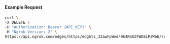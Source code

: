 <!-- Code generated for API Clients. DO NOT EDIT. -->

#### Example Request

```bash
curl \
-X DELETE \
-H "Authorization: Bearer {API_KEY}" \
-H "Ngrok-Version: 2" \
https://api.ngrok.com/edges/https/edghts_32awFpWvdF9k4RSU2FWDBiPzWbE/routes/edghtsrt_32awFlUisxw7rGCSWLd3xml4eO9
```
